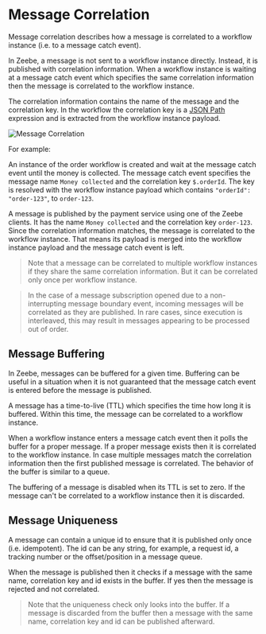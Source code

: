 # Message Correlation

Message correlation describes how a message is correlated to a workflow instance (i.e. to a message catch event).

In Zeebe, a message is not sent to a workflow instance directly. Instead, it is published with correlation information. When a workflow instance is waiting at a message catch event which specifies the same correlation information then the message is correlated to the workflow instance.

The correlation information contains the name of the message and the correlation key. In the workflow the correlation key is a [JSON Path](reference/json-conditions.html) expression and is extracted from the workflow instance payload.

![Message Correlation](/reference/message-correlation.png)

For example: 

An instance of the order workflow is created and wait at the message catch event until the money is collected. The message catch event specifies the message name `Money collected` and the correlation key `$.orderId`. The key is resolved with the workflow instance payload which contains `"orderId": "order-123"`, to `order-123`.

A message is published by the payment service using one of the Zeebe clients. It has the name `Money collected` and the correlation key `order-123`. Since the correlation information matches, the message is correlated to the workflow instance. That means its payload is merged into the workflow instance payload and the message catch event is left.

> Note that a message can be correlated to multiple workflow instances if they share the same correlation information. But it can be correlated only once per workflow instance.

> In the case of a message subscription opened due to a non-interrupting message boundary event, incoming messages will be correlated as they are published. In rare cases, since execution is interleaved, this may result in messages appearing to be processed out of order.

## Message Buffering

In Zeebe, messages can be buffered for a given time. Buffering can be useful in a situation when it is not guaranteed that the message catch event is entered before the message is published.

A message has a time-to-live (TTL) which specifies the time how long it is buffered. Within this time, the message can be correlated to a workflow instance. 

When a workflow instance enters a message catch event then it polls the buffer for a proper message. If a proper message exists then it is correlated to the workflow instance. In case multiple messages match the correlation information then the first published message is correlated. The behavior of the buffer is similar to a queue.    

The buffering of a message is disabled when its TTL is set to zero. If the message can't be correlated to a workflow instance then it is discarded.

## Message Uniqueness

A message can contain a unique id to ensure that it is published only once (i.e. idempotent). The id can be any string, for example, a request id, a tracking number or the offset/position in a message queue.

When the message is published then it checks if a message with the same name, correlation key and id exists in the buffer. If yes then the message is rejected and not correlated. 

> Note that the uniqueness check only looks into the buffer. If a message is discarded from the buffer then a message with the same name, correlation key and id can be published afterward.
